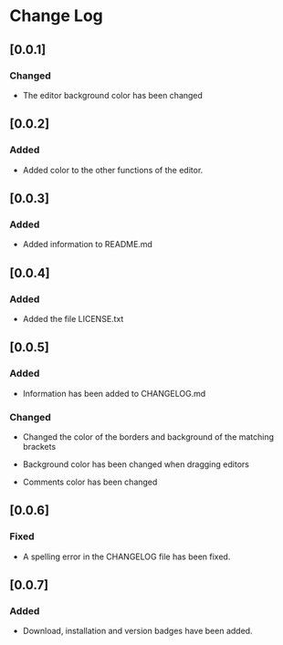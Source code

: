 # Change Log

## [0.0.1]

### Changed

- The editor background color has been changed

## [0.0.2]

### Added

- Added color to the other functions of the editor.

## [0.0.3]

### Added

- Added information to README.md

## [0.0.4]

### Added

- Added the file LICENSE.txt

## [0.0.5]

### Added

- Information has been added to CHANGELOG.md

### Changed

- Changed the color of the borders and background of the matching brackets

- Background color has been changed when dragging editors

- Comments color has been changed

## [0.0.6]

### Fixed

- A spelling error in the CHANGELOG file has been fixed.

## [0.0.7]

### Added

- Download, installation and version badges have been added.
